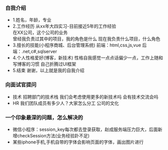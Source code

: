 ### 自我介绍

- 1.姓名，年龄，专业
- 2.工作经历
  从xx年大四实习-目前接近5年的工作经验  
  在XX公司，这个公司的业务  
  曾经我负责过其中的项目，我的角色是什么
  现在我负责什么项目，什么角色  
- 3.擅长的技能(小程序商城、后台管理系统)
  前端：html,css,js,vue
  后端：.net,c#,sqlserver
- 4.个人性格爱好(博客，新技术)
  性格自我感觉一点点话偏少一点，工作上随和
  写博客的习惯
  自己折腾过UI框架
- 5.结束
  谢谢，以上就是我的自我介绍

### 向面试官提问

- 技术
  招聘部门的技术栈
  我们会考虑使用更多的新技术吗
  会有技术交流会吗
- HR
  我们团队成员有多少人？大家怎么分工
  公司的文化


### 一个印象最深的问题，怎么解决的

- 微信小程序：session_key每次都去登录获取，赵成服务端压力巨大，后面新增checkSession方法(业务经验䟔不足)
- 某些iphone手机,手机自带的字体会影响页面的字体，画出图片进行